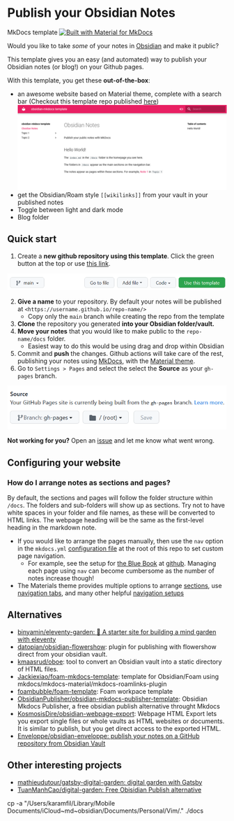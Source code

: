 # Publish your Obsidian Notes

MkDocs template [![Built with Material for MkDocs](https://img.shields.io/badge/Material_for_MkDocs-526CFE?style=for-the-badge&logo=MaterialForMkDocs&logoColor=white)](https://squidfunk.github.io/mkdocs-material/)

Would you like to take _some_ of your notes in [Obsidian](https://obsidian.md/) and make it public?

This template gives you an easy (and automated) way to publish your Obsidian notes (or blog!) on your Github pages.

With this template, you get these **out-of-the-box**:

-   an awesome website based on Material theme, complete with a search bar (Checkout this template repo published [here](https://jobindjohn.github.io/obsidian-publish-mkdocs/))
    ![](2021-11-22-22-49-26.png)
-   get the Obsidian/Roam style `[[wikilinks]]` from your vault in your published notes
-   Toggle between light and dark mode
-   Blog folder

## Quick start

1. Create a **new github repository using this template**. Click the green button at the top or use [this link](https://github.com/jobindjohn/obsidian-publish-mkdocs/generate).

![](2021-11-22-22-54-02.png)

2.  **Give a name** to your repository. By default your notes will be published at `<https://username.github.io/repo-name/>`
    -   Copy only the `main` branch while creating the repo from the template
3.  **Clone** the repository you generated **into your Obsidian folder/vault.**
4.  **Move your notes** that you would like to make public to the `repo-name/docs` folder.
    -   Easiest way to do this would be using drag and drop within Obsidian
5.  Commit and **push** the changes. Github actions will take care of the rest, publishing your notes using [MkDocs](https://www.mkdocs.org/), with the [Material theme](https://squidfunk.github.io/mkdocs-material/).
6.  Go to `Settings > Pages` and select the select the **Source** as your `gh-pages` branch.

![](2021-11-22-22-52-49.png)

**Not working for you?** Open an [issue](https://github.com/jobindjohn/obsidian-publish-mkdocs/issues/new/choose) and let me know what went wrong.

## Configuring your website

### How do I arrange notes as sections and pages?

By default, the sections and pages will follow the folder structure within `/docs`. The folders and sub-folders will show up as sections. Try not to have white spaces in your folder and file names, as these will be converted to HTML links. The webpage heading will be the same as the first-level heading in the markdown note.

-   If you would like to arrange the pages manually, then use the `nav` option in the `mkdocs.yml` [configuration file](https://www.mkdocs.org/#adding-pages) at the root of this repo to set custom page navigation.
    -   For example, see the setup for [the Blue Book](https://lyz-code.github.io/blue-book/) at [github](https://github.com/lyz-code/blue-book/blob/master/mkdocs.yml). Managing each page using `nav` can become cumbersome as the number of notes increase though!
-   The Materials theme provides multiple options to arrange [sections](https://squidfunk.github.io/mkdocs-material/setup/setting-up-navigation/#navigation-sections), use [navigation tabs](https://squidfunk.github.io/mkdocs-material/setup/setting-up-navigation/#navigation-tabs), and many other helpful [navigation setups](https://squidfunk.github.io/mkdocs-material/setup/setting-up-navigation/)

## Alternatives

-   [binyamin/eleventy-garden: :seedling: A starter site for building a mind garden with eleventy](https://github.com/binyamin/eleventy-garden)
-   [datopian/obsidian-flowershow](https://github.com/datopian/obsidian-flowershow): plugin for publishing with flowershow direct from your obsidian vault.
-   [kmaasrud/oboe](https://github.com/kmaasrud/oboe): tool to convert an Obsidian vault into a static directory of HTML files.
-   [Jackiexiao/foam-mkdocs-template](https://github.com/Jackiexiao/foam-mkdocs-template): template for Obsidian/Foam using mkdocs/mkdocs-material/mkdocs-roamlinks-plugin
-   [foambubble/foam-template](https://github.com/foambubble/foam-template): Foam workpace template
-   [ObsidianPublisher/obsidian-mkdocs-publisher-template](https://github.com/ObsidianPublisher/obsidian-mkdocs-publisher-template): Obsidian Mkdocs Publisher, a free obsidian publish alternative throught Mkdocs
-   [KosmosisDire/obsidian-webpage-export](https://github.com/KosmosisDire/obsidian-webpage-export): Webpage HTML Export lets you export single files or whole vaults as HTML websites or documents. It is similar to publish, but you get direct access to the exported HTML.
-   [Enveloppe/obsidian-enveloppe: publish your notes on a GitHub repository from Obsidian Vault](https://github.com/Enveloppe/obsidian-enveloppe)

## Other interesting projects

-   [mathieudutour/gatsby-digital-garden: digital garden with Gatsby](https://github.com/mathieudutour/gatsby-digital-garden)
-   [TuanManhCao/digital-garden: Free Obisidian Publish alternative](https://github.com/TuanManhCao/digital-garden)

cp -a "/Users/karamfil/Library/Mobile Documents/iCloud~md~obsidian/Documents/Personal/Vim/." ./docs
